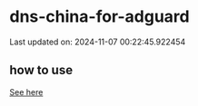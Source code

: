 # dns-china-for-adguard

Last updated on: 2024-11-07 00:22:45.922454

## how to use

[See here](https://github.com/AdguardTeam/AdGuardHome/wiki/Configuration#upstreams-from-file)